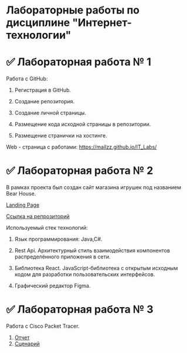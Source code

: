 # Лабораторные работы по дисциплине "Интернет-технологии"
# ✅ Лабораторная работа № 1
Работа с GitHub:

1. Регистрация в GitHub.

2. Создание репозитория.

3. Создание личной страницы.

4. Размещение кода исходной страницы в репозитории.

5. Размещение странички на хостинге.

Web - страница с работами: https://mailzz.github.io/IT_Labs/

# ✅ Лабораторная работа № 2

В рамках проекта был создан сайт магазина игрушек под названием Bear House.

[Landing Page](https://saintmantis.github.io/bear-house-landing-page/)

[Ссылка на репрозиторий](https://github.com/saintmantis/bear-house-landing-page/tree/master)

Используемый стек технологий:

1. Язык программирования: Java,C#.

2. Rest Api. Архитектурный стиль взаимодействия компонентов распределённого приложения в сети.

3. Библиотека React. JavaScript-библиотека с открытым исходным кодом для разработки пользовательских интерфейсов.

4. Графический редактор Figma.

# ✅ Лабораторная работа № 3

Работа с Cisco Packet Tracer. 

1. [Отчет](https://github.com/mailzz/IT_Labs/blob/main/%D0%BE%D1%82%D1%87%D0%B5%D1%82%D1%8B/%D0%9E%D1%82%D1%87%D0%B5%D1%82_4.pdf)
2. [Сценарий](https://github.com/mailzz/IT_Labs/blob/main/%D0%BE%D1%82%D1%87%D0%B5%D1%82%D1%8B/%D1%81%D1%86%D0%B5%D0%BD%D0%B0%D1%80%D0%B8%D0%B9_4.pka)
